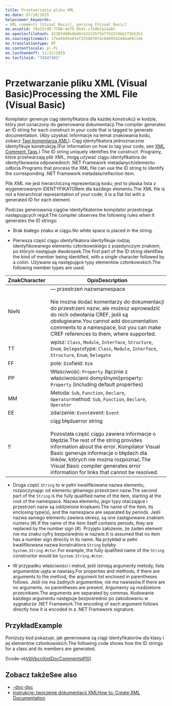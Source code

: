 ```yaml
---
title: Przetwarzanie pliku XML
ms.date: 07/20/2015
helpviewer_keywords:
- XML comments [Visual Basic], parsing [Visual Basic]
ms.assetid: 78a15cd0-7708-4e79-85d1-c154b7a14a8c
ms.openlocfilehash: 4230fd88b4b60c631135f5b7fb15f4b6272b5351
ms.sourcegitcommit: 17ee6605e01ef32506f8fdc686954244ba6911de
ms.translationtype: MT
ms.contentlocale: pl-PL
ms.lasthandoff: 11/22/2019
ms.locfileid: "74347301"
---
```

# <a name="processing-the-xml-file-visual-basic"></a><span data-ttu-id="379d6-102">Przetwarzanie pliku XML (Visual Basic)</span><span class="sxs-lookup"><span data-stu-id="379d6-102">Processing the XML File (Visual Basic)</span></span>
<span data-ttu-id="379d6-103">Kompilator generuje ciąg identyfikatora dla każdej konstrukcji w kodzie, który jest oznaczony do generowania dokumentacji.</span><span class="sxs-lookup"><span data-stu-id="379d6-103">The compiler generates an ID string for each construct in your code that is tagged to generate documentation.</span></span> <span data-ttu-id="379d6-104">(Aby uzyskać informacje na temat znakowania kodu, zobacz [Tagi komentarza XML](../../../visual-basic/language-reference/xmldoc/index.md)). Ciąg identyfikatora jednoznacznie identyfikuje konstrukcję.</span><span class="sxs-lookup"><span data-stu-id="379d6-104">(For information on how to tag your code, see [XML Comment Tags](../../../visual-basic/language-reference/xmldoc/index.md).) The ID string uniquely identifies the construct.</span></span> <span data-ttu-id="379d6-105">Programy, które przetwarzają plik XML, mogą używać ciągu identyfikatora do identyfikowania odpowiednich .NET Framework metadanych/elementu odbicia.</span><span class="sxs-lookup"><span data-stu-id="379d6-105">Programs that process the XML file can use the ID string to identify the corresponding .NET Framework metadata/reflection item.</span></span>  
  
 <span data-ttu-id="379d6-106">Plik XML nie jest hierarchiczną reprezentacją kodu; jest to płaska lista z wygenerowanym IDENTYFIKATORem dla każdego elementu.</span><span class="sxs-lookup"><span data-stu-id="379d6-106">The XML file is not a hierarchical representation of your code; it is a flat list with a generated ID for each element.</span></span>  
  
 <span data-ttu-id="379d6-107">Podczas generowania ciągów identyfikatorów kompilator przestrzega następujących reguł:</span><span class="sxs-lookup"><span data-stu-id="379d6-107">The compiler observes the following rules when it generates the ID strings:</span></span>  
  
- <span data-ttu-id="379d6-108">Brak białego znaku w ciągu.</span><span class="sxs-lookup"><span data-stu-id="379d6-108">No white space is placed in the string.</span></span>  
  
- <span data-ttu-id="379d6-109">Pierwsza część ciągu identyfikatora identyfikuje rodzaj identyfikowanego elementu członkowskiego z pojedynczym znakiem, po którym następuje dwukropek.</span><span class="sxs-lookup"><span data-stu-id="379d6-109">The first part of the ID string identifies the kind of member being identified, with a single character followed by a colon.</span></span> <span data-ttu-id="379d6-110">Używane są następujące typy elementów członkowskich.</span><span class="sxs-lookup"><span data-stu-id="379d6-110">The following member types are used.</span></span>  
  
|<span data-ttu-id="379d6-111">Znak</span><span class="sxs-lookup"><span data-stu-id="379d6-111">Character</span></span>|<span data-ttu-id="379d6-112">Opis</span><span class="sxs-lookup"><span data-stu-id="379d6-112">Description</span></span>|  
|---|---|  
|<span data-ttu-id="379d6-113">Nie</span><span class="sxs-lookup"><span data-stu-id="379d6-113">N</span></span>|<span data-ttu-id="379d6-114">— przestrzeń nazw</span><span class="sxs-lookup"><span data-stu-id="379d6-114">namespace</span></span><br /><br /> <span data-ttu-id="379d6-115">Nie można dodać komentarzy do dokumentacji do przestrzeni nazw, ale możesz wprowadzić do nich odwołania CREF, jeśli są obsługiwane.</span><span class="sxs-lookup"><span data-stu-id="379d6-115">You cannot add documentation comments to a namespace, but you can make CREF references to them, where supported.</span></span>|  
|<span data-ttu-id="379d6-116">T</span><span class="sxs-lookup"><span data-stu-id="379d6-116">T</span></span>|<span data-ttu-id="379d6-117">wpisz: `Class`, `Module`, `Interface`, `Structure`, `Enum`, `Delegate`</span><span class="sxs-lookup"><span data-stu-id="379d6-117">type: `Class`, `Module`, `Interface`, `Structure`, `Enum`, `Delegate`</span></span>|  
|<span data-ttu-id="379d6-118">F</span><span class="sxs-lookup"><span data-stu-id="379d6-118">F</span></span>|<span data-ttu-id="379d6-119">pole: `Dim`</span><span class="sxs-lookup"><span data-stu-id="379d6-119">field: `Dim`</span></span>|  
|<span data-ttu-id="379d6-120">P</span><span class="sxs-lookup"><span data-stu-id="379d6-120">P</span></span>|<span data-ttu-id="379d6-121">Właściwość: `Property` (łącznie z właściwościami domyślnymi)</span><span class="sxs-lookup"><span data-stu-id="379d6-121">property: `Property` (including default properties)</span></span>|  
|<span data-ttu-id="379d6-122">M</span><span class="sxs-lookup"><span data-stu-id="379d6-122">M</span></span>|<span data-ttu-id="379d6-123">Metoda: `Sub`, `Function`, `Declare`, `Operator`</span><span class="sxs-lookup"><span data-stu-id="379d6-123">method: `Sub`, `Function`, `Declare`, `Operator`</span></span>|  
|<span data-ttu-id="379d6-124">E</span><span class="sxs-lookup"><span data-stu-id="379d6-124">E</span></span>|<span data-ttu-id="379d6-125">zdarzenie: `Event`</span><span class="sxs-lookup"><span data-stu-id="379d6-125">event: `Event`</span></span>|  
|<span data-ttu-id="379d6-126">!</span><span class="sxs-lookup"><span data-stu-id="379d6-126">!</span></span>|<span data-ttu-id="379d6-127">ciąg błędu</span><span class="sxs-lookup"><span data-stu-id="379d6-127">error string</span></span><br /><br /> <span data-ttu-id="379d6-128">Pozostała część ciągu zawiera informacje o błędzie.</span><span class="sxs-lookup"><span data-stu-id="379d6-128">The rest of the string provides information about the error.</span></span> <span data-ttu-id="379d6-129">Kompilator Visual Basic generuje informacje o błędach dla linków, których nie można rozpoznać.</span><span class="sxs-lookup"><span data-stu-id="379d6-129">The Visual Basic compiler generates error information for links that cannot be resolved.</span></span>|  
  
- <span data-ttu-id="379d6-130">Druga część `String` to w pełni kwalifikowana nazwa elementu, rozpoczynając od elementu głównego przestrzeni nazw.</span><span class="sxs-lookup"><span data-stu-id="379d6-130">The second part of the `String` is the fully qualified name of the item, starting at the root of the namespace.</span></span> <span data-ttu-id="379d6-131">Nazwa elementu, jego typy otaczające i przestrzeń nazw są oddzielone kropkami.</span><span class="sxs-lookup"><span data-stu-id="379d6-131">The name of the item, its enclosing type(s), and the namespace are separated by periods.</span></span> <span data-ttu-id="379d6-132">Jeśli nazwa samego elementu zawiera okresy, są one zastępowane znakiem numeru (#).</span><span class="sxs-lookup"><span data-stu-id="379d6-132">If the name of the item itself contains periods, they are replaced by the number sign (#).</span></span> <span data-ttu-id="379d6-133">Przyjęto założenie, że żaden element nie ma znaku cyfry bezpośrednio w nazwie.</span><span class="sxs-lookup"><span data-stu-id="379d6-133">It is assumed that no item has a number sign directly in its name.</span></span> <span data-ttu-id="379d6-134">Na przykład w pełni kwalifikowana nazwa konstruktora `String` byłaby `System.String.#ctor`.</span><span class="sxs-lookup"><span data-stu-id="379d6-134">For example, the fully qualified name of the `String` constructor would be `System.String.#ctor`.</span></span>  
  
- <span data-ttu-id="379d6-135">W przypadku właściwości i metod, jeśli istnieją argumenty metody, lista argumentów ujęta w nawiasy.</span><span class="sxs-lookup"><span data-stu-id="379d6-135">For properties and methods, if there are arguments to the method, the argument list enclosed in parentheses follows.</span></span> <span data-ttu-id="379d6-136">Jeśli nie ma żadnych argumentów, nie ma nawiasów.</span><span class="sxs-lookup"><span data-stu-id="379d6-136">If there are no arguments, no parentheses are present.</span></span> <span data-ttu-id="379d6-137">Argumenty są rozdzielone przecinkami.</span><span class="sxs-lookup"><span data-stu-id="379d6-137">The arguments are separated by commas.</span></span> <span data-ttu-id="379d6-138">Kodowanie każdego argumentu następuje bezpośrednio po zakodowaniu w sygnaturze .NET Framework.</span><span class="sxs-lookup"><span data-stu-id="379d6-138">The encoding of each argument follows directly how it is encoded in a .NET Framework signature.</span></span>  
  
## <a name="example"></a><span data-ttu-id="379d6-139">Przykład</span><span class="sxs-lookup"><span data-stu-id="379d6-139">Example</span></span>  
 <span data-ttu-id="379d6-140">Poniższy kod pokazuje, jak generowane są ciągi identyfikatorów dla klasy i jej elementów członkowskich.</span><span class="sxs-lookup"><span data-stu-id="379d6-140">The following code shows how the ID strings for a class and its members are generated.</span></span>  
  
 [!code-vb[VbVbcnXmlDocComments#10](~/samples/snippets/visualbasic/VS_Snippets_VBCSharp/VbVbcnXmlDocComments/VB/Class1.vb#10)]  
  
## <a name="see-also"></a><span data-ttu-id="379d6-141">Zobacz także</span><span class="sxs-lookup"><span data-stu-id="379d6-141">See also</span></span>

- [<span data-ttu-id="379d6-142">-doc</span><span class="sxs-lookup"><span data-stu-id="379d6-142">-doc</span></span>](../../../visual-basic/reference/command-line-compiler/doc.md)
- [<span data-ttu-id="379d6-143">Instrukcje: tworzenie dokumentacji XML</span><span class="sxs-lookup"><span data-stu-id="379d6-143">How to: Create XML Documentation</span></span>](../../../visual-basic/programming-guide/program-structure/how-to-create-xml-documentation.md)
